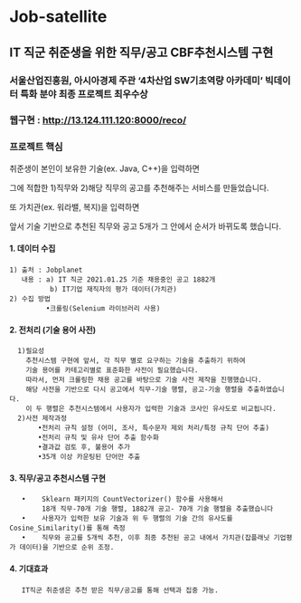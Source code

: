 # Job-satellite
## IT 직군 취준생을 위한 직무/공고 CBF추천시스템 구현
### 서울산업진흥원, 아시아경제 주관 ‘4차산업 SW기초역량 아카데미’ 빅데이터 특화 분야 최종 프로젝트 최우수상 

### 웹구현 : http://13.124.111.120:8000/reco/

### 프로젝트 핵심
취준생이 본인이 보유한 기술(ex. Java, C++)을 입력하면

그에 적합한 1)직무와 2)해당 직무의 공고를 추천해주는 서비스를 만들었습니다. 

또 가치관(ex. 워라밸, 복지)을 입력하면

앞서 기술 기반으로 추천된 직무와 공고 5개가 
그 안에서 순서가 바뀌도록 했습니다.

#### 1. 데이터 수집
    1) 출처 : Jobplanet  
       내용 : a) IT 직군 2021.01.25 기준 채용중인 공고 1882개
              b) IT기업 재직자의 평가 데이터(가치관)                       
    2) 수집 방법
             •크롤링(Selenium 라이브러리 사용)

#### 2. 전처리 (기술 용어 사전)
      1)필요성
        추천시스템 구현에 앞서, 각 직무 별로 요구하는 기술을 추출하기 위하여 
        기술 용어를 카테고리별로 표준화한 사전이 필요했습니다. 
        따라서, 먼저 크롤링한 채용 공고를 바탕으로 기술 사전 제작을 진행했습니다. 
        해당 사전을 기반으로 다시 공고에서 직무-기술 행렬, 공고-기술 행렬을 추출하였습니다. 
        이 두 행렬은 추천시스템에서 사용자가 입력한 기술과 코사인 유사도로 비교됩니다.
      2)사전 제작과정
           •전처리 규칙 설정 (어미, 조사, 특수문자 제외 처리/특정 규칙 단어 추출)
           •전처리 규칙 및 유사 단어 추출 함수화
           •결과값 검토 후, 불용어 추가
           •35개 이상 카운팅된 단어만 추출
           
#### 3. 직무/공고 추천시스템 구현
       •	Sklearn 패키지의 CountVectorizer() 함수를 사용해서 
            18개 직무-70개 기술 행렬, 1882개 공고- 70개 기술 행렬을 추출했습니다 
       •	사용자가 입력한 보유 기술과 위 두 행렬의 기술 간의 유사도를 Cosine_Similarity()를 통해 측정 
       •	직무와 공고를 5개씩 추천, 이후 최종 추천된 공고 내에서 가치관(잡플래닛 기업평가 데이터)을 기반으로 순위 조정.
#### 4. 기대효과                                                              
       IT직군 취준생은 추천 받은 직무/공고를 통해 선택과 집중 가능.
           

